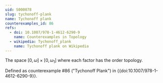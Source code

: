 ```yaml
---
uid: S000078
slug: tychonoff-plank
name: Tychonoff plank
counterexamples_id: 86
refs:
  - doi: 10.1007/978-1-4612-6290-9 
    name: Counterexamples in Topology
  - wikipedia: Tychonoff_plank
    name: Tychonoff plank on Wikipedia
---
```

The space $[0,\omega] \times [0,\omega_1]$ where each factor has the order topology.

Defined as counterexample #86 ("Tychonoff Plank")
in {{doi:10.1007/978-1-4612-6290-9}}.

